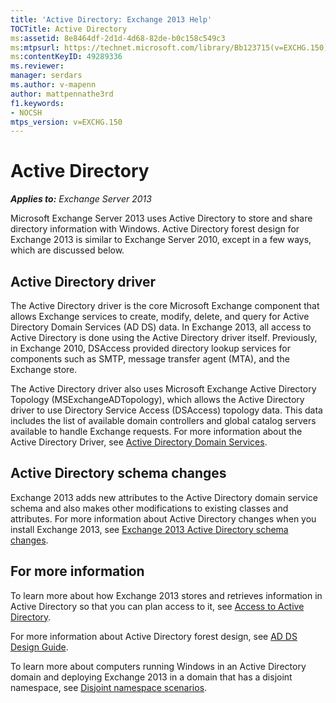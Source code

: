 ```yaml
---
title: 'Active Directory: Exchange 2013 Help'
TOCTitle: Active Directory
ms:assetid: 8e8464df-2d1d-4d68-82de-b0c158c549c3
ms:mtpsurl: https://technet.microsoft.com/library/Bb123715(v=EXCHG.150)
ms:contentKeyID: 49289336
ms.reviewer: 
manager: serdars
ms.author: v-mapenn
author: mattpennathe3rd
f1.keywords:
- NOCSH
mtps_version: v=EXCHG.150
---
```


# Active Directory

_**Applies to:** Exchange Server 2013_

Microsoft Exchange Server 2013 uses Active Directory to store and share directory information with Windows. Active Directory forest design for Exchange 2013 is similar to Exchange Server 2010, except in a few ways, which are discussed below.

## Active Directory driver

The Active Directory driver is the core Microsoft Exchange component that allows Exchange services to create, modify, delete, and query for Active Directory Domain Services (AD DS) data. In Exchange 2013, all access to Active Directory is done using the Active Directory driver itself. Previously, in Exchange 2010, DSAccess provided directory lookup services for components such as SMTP, message transfer agent (MTA), and the Exchange store.

The Active Directory driver also uses Microsoft Exchange Active Directory Topology (MSExchangeADTopology), which allows the Active Directory driver to use Directory Service Access (DSAccess) topology data. This data includes the list of available domain controllers and global catalog servers available to handle Exchange requests. For more information about the Active Directory Driver, see [Active Directory Domain Services](https://docs.microsoft.com/windows-server/identity/ad-ds/active-directory-domain-services).

## Active Directory schema changes

Exchange 2013 adds new attributes to the Active Directory domain service schema and also makes other modifications to existing classes and attributes. For more information about Active Directory changes when you install Exchange 2013, see [Exchange 2013 Active Directory schema changes](exchange-2013-active-directory-schema-changes-exchange-2013-help.md).

## For more information

To learn more about how Exchange 2013 stores and retrieves information in Active Directory so that you can plan access to it, see [Access to Active Directory](access-to-active-directory-exchange-2013-help.md).

For more information about Active Directory forest design, see [AD DS Design Guide](https://docs.microsoft.com/previous-versions/windows/it-pro/windows-server-2008-R2-and-2008/cc754678(v=ws.10)).

To learn more about computers running Windows in an Active Directory domain and deploying Exchange 2013 in a domain that has a disjoint namespace, see [Disjoint namespace scenarios](disjoint-namespace-scenarios-exchange-2013-help.md).
